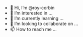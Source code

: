 - 👋 Hi, I’m @roy-corbin
- 👀 I’m interested in ...
- 🌱 I’m currently learning ...
- 💞️ I’m looking to collaborate on ...
- 📫 How to reach me ...

<!---
roy-corbin/roy-corbin is a ✨ special ✨ repository because its `README.md` (this file) appears on your GitHub profile.
You can click the Preview link to take a look at your changes.
--->

